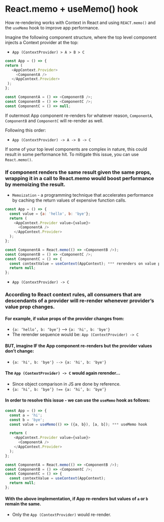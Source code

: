 
# React.memo + useMemo() hook

How re-rendering works with Context in React and using `REACT.memo()` and the `useMemo` hook to improve app performance.

Imagine the following component structure, where the top level component injects a Context provider at the top: 

- `App (ContextProvider) > A > B > C`
```js
const App = () => {
return (
   <AppContext.Provider>
     <ComponentA />
   </AppContext.Provider>
 );
};

const ComponentA = () => <ComponentB />;
const ComponentB = () => <ComponentC />;
const ComponentC = () => null;
```

If outermost App component re-renders for whatever reason, 
	`ComponentA`, `ComponentB` and `ComponentC` will re-render as well.

Following this order:  
- `App (ContextProvider) -> A -> B -> C`

If some of your top level components are complex in nature, this could result in some performance hit. To mitigate this issue, you can use `React.memo()`.

### If component renders the same result given the same props, wrapping it in a call to React.memo would boost performance by memoizing the result.

 - `Memoization` - a programming technique that accelerates performance by caching the return values of expensive function calls.

```js
const App = () => {
  const value = {a: 'hello', b: 'bye'};
  return (
    <AppContext.Provider value={value}>
      <ComponentA />
    </AppContext.Provider>
  );
};

const ComponentA = React.memo(() => <ComponentB />);
const ComponentB = () => <ComponentC />;
const ComponentC = () => {
  const contextValue = useContext(AppContext); *** rerenders on value prop change
  return null;
};
```
- `App (ContextProvider) -> C`
### According to React context rules, all consumers that are descendants of a provider will re-render whenever provider’s value prop changes.

#### For example, if value props of the provider changes from:
- `{a: ‘hello’, b: ‘bye’}` --> `{a: 'hi', b: 'bye'}`
- The rerender sequence would be: `App (ContextProvider) -> C`

#### BUT, imagine IF the App component re-renders but the provider values don’t change:
- `{a: 'hi', b: 'bye'} --> {a: 'hi', b: 'bye'}`

#### The `App (ContextProvider) -> C` would again rerender... 
- Since object comparison in JS are done by reference.
- `{a: ‘hi’, b: ‘bye’} !== {a: ‘hi’, b: ‘bye’}`

#### In order to resolve this issue - we can use the `useMemo` hook as follows:
```js
const App = () => {
  const a = 'hi';
  const b = 'bye';
  const value = useMemo(() => ({a, b}), [a, b]); *** useMemo hook

  return (
    <AppContext.Provider value={value}>
      <ComponentA />
    </AppContext.Provider>
  );
};

const ComponentA = React.memo(() => <ComponentB />);
const ComponentB = () => <ComponentC />;
const ComponentC = () => {
  const contextValue = useContext(AppContext);
  return null;
};
```

#### With the above implementation, if App re-renders but values of `a` or `b` remain the same.
   - Only the `App (ContextProvider)` would re-render.

